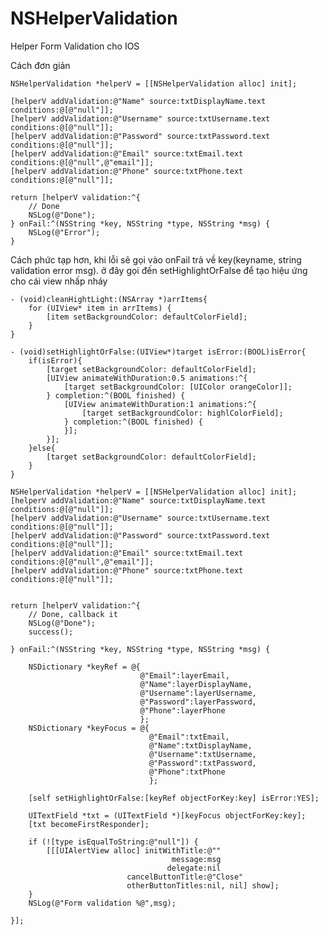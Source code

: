 # NSHelperValidation
Helper Form Validation cho IOS 

Cách đơn giản

    NSHelperValidation *helperV = [[NSHelperValidation alloc] init];
    
    [helperV addValidation:@"Name" source:txtDisplayName.text conditions:@[@"null"]];
    [helperV addValidation:@"Username" source:txtUsername.text conditions:@[@"null"]];
    [helperV addValidation:@"Password" source:txtPassword.text conditions:@[@"null"]];
    [helperV addValidation:@"Email" source:txtEmail.text conditions:@[@"null",@"email"]];
    [helperV addValidation:@"Phone" source:txtPhone.text conditions:@[@"null"]];
    
    return [helperV validation:^{
        // Done
        NSLog(@"Done");  
    } onFail:^(NSString *key, NSString *type, NSString *msg) {
        NSLog(@"Error");  
    }


Cách phức tạp hơn, khi lỗi sẽ gọi vào onFail trả về key(keyname, string validation error msg). ở đây gọi đến setHighlightOrFalse để tạo hiệu ứng cho cái view nhấp nháy

    - (void)cleanHightLight:(NSArray *)arrItems{
        for (UIView* item in arrItems) {
            [item setBackgroundColor: defaultColorField];
        }
    }

    - (void)setHighlightOrFalse:(UIView*)target isError:(BOOL)isError{
        if(isError){
            [target setBackgroundColor: defaultColorField];
            [UIView animateWithDuration:0.5 animations:^{
                [target setBackgroundColor: [UIColor orangeColor]];
            } completion:^(BOOL finished) {
                [UIView animateWithDuration:1 animations:^{
                    [target setBackgroundColor: highlColorField];
                } completion:^(BOOL finished) {
                }];
            }];
        }else{
            [target setBackgroundColor: defaultColorField];
        }
    }

    NSHelperValidation *helperV = [[NSHelperValidation alloc] init];
    [helperV addValidation:@"Name" source:txtDisplayName.text conditions:@[@"null"]];
    [helperV addValidation:@"Username" source:txtUsername.text conditions:@[@"null"]];
    [helperV addValidation:@"Password" source:txtPassword.text conditions:@[@"null"]];
    [helperV addValidation:@"Email" source:txtEmail.text conditions:@[@"null",@"email"]];
    [helperV addValidation:@"Phone" source:txtPhone.text conditions:@[@"null"]];
    
    
    return [helperV validation:^{
        // Done, callback it
        NSLog(@"Done");
        success();
        
    } onFail:^(NSString *key, NSString *type, NSString *msg) {
        
        NSDictionary *keyRef = @{
                                 @"Email":layerEmail,
                                 @"Name":layerDisplayName,
                                 @"Username":layerUsername,
                                 @"Password":layerPassword,
                                 @"Phone":layerPhone
                                 };
        NSDictionary *keyFocus = @{
                                   @"Email":txtEmail,
                                   @"Name":txtDisplayName,
                                   @"Username":txtUsername,
                                   @"Password":txtPassword,
                                   @"Phone":txtPhone
                                   };
        
        [self setHighlightOrFalse:[keyRef objectForKey:key] isError:YES];
        
        UITextField *txt = (UITextField *)[keyFocus objectForKey:key];
        [txt becomeFirstResponder];
        
        if (![type isEqualToString:@"null"]) {
            [[[UIAlertView alloc] initWithTitle:@""
                                        message:msg
                                       delegate:nil
                              cancelButtonTitle:@"Close"
                              otherButtonTitles:nil, nil] show];
        }
        NSLog(@"Form validation %@",msg);
        
    }];
